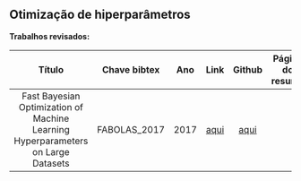 ## Otimização de hiperparâmetros

**Trabalhos revisados:**


| Título | Chave bibtex | Ano | Link | Github | Página do resumo |
|:------:|:-------:|:---:|:----:|:----------------:|:----------------:|
|Fast Bayesian Optimization of Machine Learning Hyperparameters on Large Datasets|FABOLAS_2017|2017|[aqui](https://arxiv.org/abs/1605.07079)|[aqui]([https://github.com/microsoft/nni](https://github.com/automl/RoBO))||

